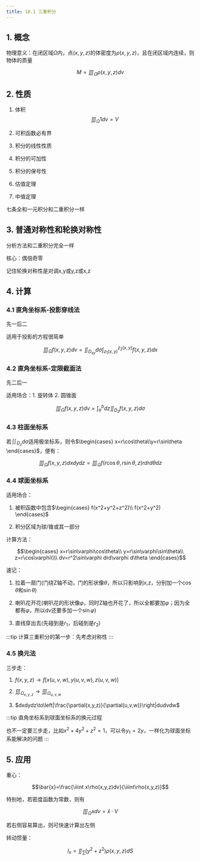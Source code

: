 ```yaml
---
title: 18.1 三重积分
---
```


## 1. 概念

物理意义：在闭区域$\Omega$内，点$(x,y,z)$的体密度为$\rho(x,y,z)$，且在闭区域内连续，则物体的质量

$$M=\iiint_\Omega\rho(x,y,z)dv$$

## 2. 性质

1. 体积
$$\iiint_\Omega1dv=V$$


2. 可积函数必有界

3. 积分的线性性质

4. 积分的可加性

5. 积分的保号性

6. 估值定理

7. 中值定理

七条全和一元积分和二重积分一样

## 3. 普通对称性和轮换对称性

分析方法和二重积分完全一样

核心：偶倍奇零

记住轮换对称性是对调x,y或y,z或x,z

## 4. 计算

### 4.1 直角坐标系-投影穿线法

先一后二

适用于投影的方程很简单

$$\iiint_\Omega f(x,y,z)dv=\iint_{D_{xy}}d\sigma\int_{z_1(x,y)}^{z_2(x,y)}f(x,y,z)dx$$

### 4.2 直角坐标系-定限截面法

先二后一

适用场合：1. 旋转体 2. 圆锥面

$$\iiint_\Omega f(x,y,z)dv=\int_a^bdz\iint_{D_z}f(x,y,z)d\sigma$$

### 4.3 柱面坐标系

若$\iint_{D_z}d\sigma$适用极坐标系，则令$\begin{cases}
    x=r\cos\theta\\y=r\sin\theta
\end{cases}$，便有：

$$\iiint_\Omega f(x,y,z)dxdydz=\iiint_\Omega f(r\cos\theta,r\sin\theta,z)r drd\theta dz$$

### 4.4 球面坐标系

适用场合：

1. 被积函数中包含$\begin{cases}
    f(x^2+y^2+z^2)\\
    f(x^2+y^2)
\end{cases}$

2. 积分区域为球/锥或其一部分

计算方法：

$$\begin{cases}
    x=r\sin\varphi\cos\theta\\
    y=r\sin\varphi\sin\theta\\
    z=r\cos\varphi\\\\
    dv=r^2\sin\varphi drd\varphi d\theta
\end{cases}$$

速记：
1. 拉着一扇门(门绕Z轴不动，门的形状像$\theta$，所以只影响到x,z，分别加一个$\cos\theta$和$\sin\theta$)

2. 喇叭花开花(喇叭花的形状像$\varphi$，同时Z轴也开花了，所以全都要加$\varphi$；因为全都有$\varphi$，所以dv还要多加一个$\sin\varphi$)

3. 直线穿出去(先碰到是$r_1$，后碰到是$r_2$)

:::tip
计算三重积分的第一步：先考虑对称性
:::

### 4.5 换元法

三步走：

1. $f(x,y,z)\to f[x(u,v,w),y(u,v,w),z(u,v,w)]$

2. $\iiint_{\Omega_{x,y,z}}\to\iiint_{\Omega_{u,v,w }}$

3. $dxdydz\to\left|\frac{\partial(x,y,z)}{\partial(u,v,w)}\right|dudvdw$


:::tip
直角坐标系到球面坐标系的换元过程

也不一定要三步走，比如$x^2+4y^2+z^2=1$，可以令$y_1=2y$，一样化为球面坐标系能解决的问题
:::


## 5. 应用

重心：

$$\bar{x}=\frac{\iiint x\rho(x,y,z)dv}{\iiint\rho(x,y,z)}$$

特别地，若密度函数为常数，则有

$$\iiint_\Omega xdv=\bar{x}·V$$

若右侧容易算出，则可快速计算出左侧

转动惯量：

$$I_x=\iint_\sum(y^2+z^2)\rho(x,y,z)dS$$
